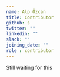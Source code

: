 ```yaml
---
name: Alp Özcan
title: Contributor
github: s
twitter: ""
linkedin: ""
slack: ""
joining_date: ""
role : contributor
---
```


Still waiting for this
